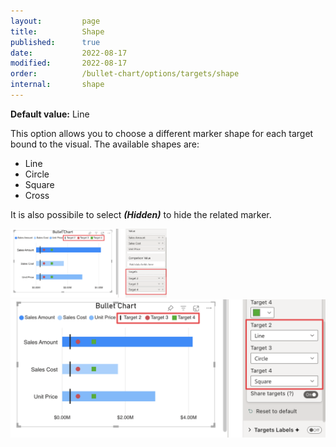 ```yaml
---
layout:         page
title:          Shape
published:      true
date:           2022-08-17
modified:   	2022-08-17
order:          /bullet-chart/options/targets/shape
internal:       shape
---
```

**Default value:** Line

This option allows you to choose a different marker shape for each target bound to the visual. The available shapes are:

- Line
- Circle 
- Square
- Cross

It is also possibile to select ***(Hidden)*** to hide the related marker.

<img src="images/target-color-shape-fields.png" width="250">

<img src="images/target-shape.png" width="700">
